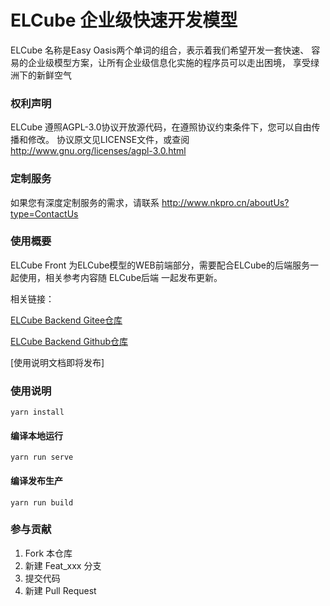 # ELCube 企业级快速开发模型

ELCube 名称是Easy Oasis两个单词的组合，表示着我们希望开发一套快速、
容易的企业级模型方案，让所有企业级信息化实施的程序员可以走出困境，
享受绿洲下的新鲜空气

### 权利声明
ELCube 遵照AGPL-3.0协议开放源代码，在遵照协议约束条件下，您可以自由传播和修改。
协议原文见LICENSE文件，或查阅 http://www.gnu.org/licenses/agpl-3.0.html

### 定制服务
如果您有深度定制服务的需求，请联系 http://www.nkpro.cn/aboutUs?type=ContactUs

### 使用概要
ELCube Front 为ELCube模型的WEB前端部分，需要配合ELCube的后端服务一起使用，相关参考内容随 ELCube后端 一起发布更新。

相关链接：

[ELCube Backend Gitee仓库](https://gitee.com/newcorenet/elcube-backend)

[ELCube Backend Github仓库](https://github.com/nk-china/elcube-backend)

[使用说明文档即将发布]

### 使用说明

```
yarn install
```

#### 编译本地运行
```
yarn run serve
```

#### 编译发布生产
```
yarn run build
```


### 参与贡献

1.  Fork 本仓库
2.  新建 Feat_xxx 分支
3.  提交代码
4.  新建 Pull Request